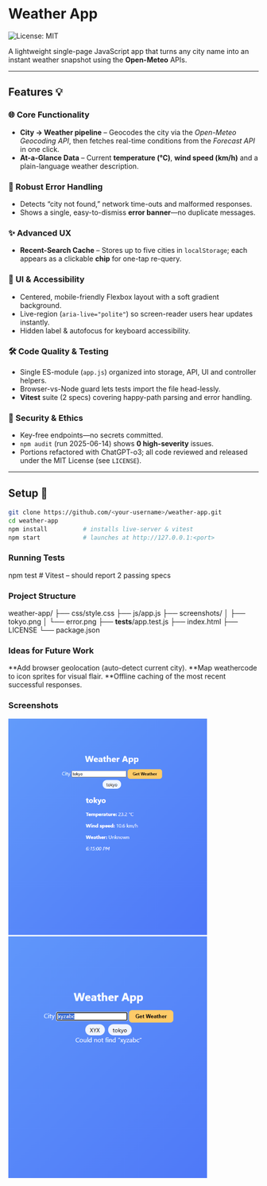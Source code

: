 # Weather App  
![License: MIT](https://img.shields.io/badge/License-MIT-blue.svg)

A lightweight single-page JavaScript app that turns any city name into an instant weather snapshot using the **Open-Meteo** APIs.

---

## Features 💡

### 🌐 Core Functionality
- **City → Weather pipeline** – Geocodes the city via the *Open-Meteo Geocoding API*, then fetches real-time conditions from the *Forecast API* in one click.  
- **At-a-Glance Data** – Current **temperature (°C)**, **wind speed (km/h)** and a plain-language weather description.

### 🚦 Robust Error Handling
- Detects “city not found,” network time-outs and malformed responses.  
- Shows a single, easy-to-dismiss **error banner**—no duplicate messages.

### ✨ Advanced UX
- **Recent-Search Cache** – Stores up to five cities in `localStorage`; each appears as a clickable **chip** for one-tap re-query.

### 🎨 UI & Accessibility
- Centered, mobile-friendly Flexbox layout with a soft gradient background.  
- Live-region (`aria-live="polite"`) so screen-reader users hear updates instantly.  
- Hidden label & autofocus for keyboard accessibility.

### 🛠️ Code Quality & Testing
- Single ES-module (`app.js`) organized into storage, API, UI and controller helpers.  
- Browser-vs-Node guard lets tests import the file head-lessly.  
- **Vitest** suite (2 specs) covering happy-path parsing and error handling.

### 🔐 Security & Ethics
- Key-free endpoints—no secrets committed.  
- `npm audit` (run 2025-06-14) shows **0 high-severity** issues.  
- Portions refactored with ChatGPT-o3; all code reviewed and released under the MIT License (see `LICENSE`).

---

## Setup 🚀

```bash
git clone https://github.com/<your-username>/weather-app.git
cd weather-app
npm install          # installs live-server & vitest
npm start            # launches at http://127.0.0.1:<port>
```

### Running Tests
npm test             # Vitest – should report 2 passing specs

### Project Structure
weather-app/
├── css/style.css
├── js/app.js
├── screenshots/
│   ├── tokyo.png
│   └── error.png
├── __tests__/app.test.js
├── index.html
├── LICENSE
└── package.json

### Ideas for Future Work
**Add browser geolocation (auto-detect current city).
**Map weathercode to icon sprites for visual flair.
**Offline caching of the most recent successful responses.

### Screenshots
<img src="screenshots/tokyo.png" width="400">

<img src="screenshots/error.png" width="400">

